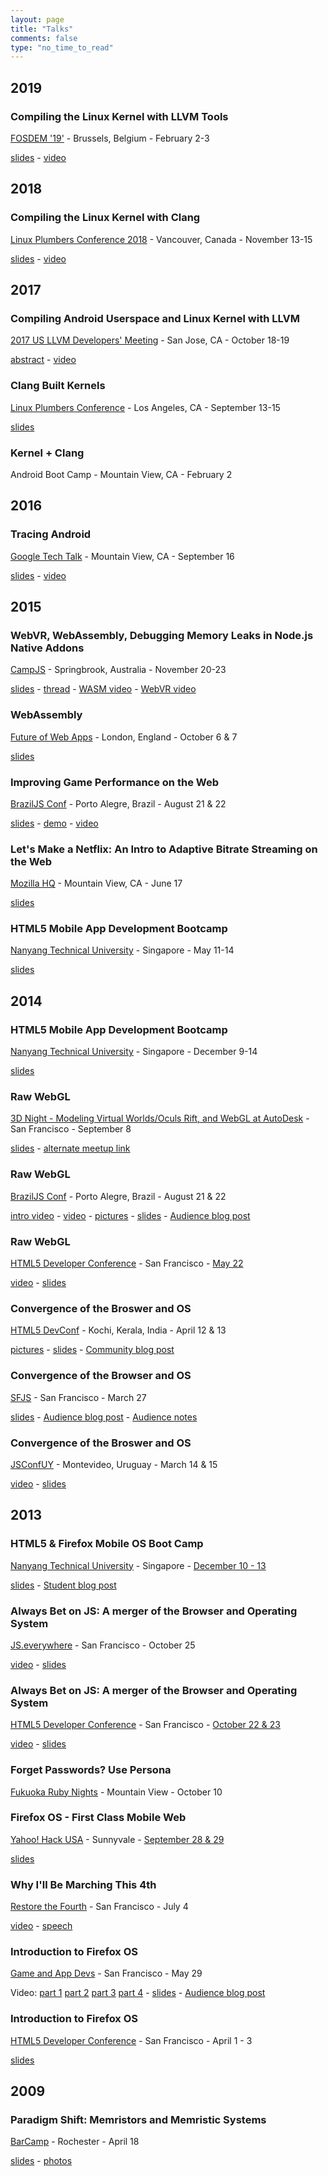 ```yaml
---
layout: page
title: "Talks"
comments: false
type: "no_time_to_read"
---
```

## 2019

### Compiling the Linux Kernel with LLVM Tools
[FOSDEM '19'](https://fosdem.org/2019/schedule/event/llvm_kernel/) - Brussels, Belgium - February 2-3

[slides](https://fosdem.org/2019/schedule/event/llvm_kernel/attachments/slides/3330/export/events/attachments/llvm_kernel/slides/3330/clang_linux_fosdem_19.pdf) - [video](https://video.fosdem.org/2019/K.4.201/llvm_kernel.webm)

## 2018

### Compiling the Linux Kernel with Clang
[Linux Plumbers Conference 2018](https://www.linuxplumbersconf.org/event/2/contributions/256/) - Vancouver, Canada - November 13-15

[slides](https://docs.google.com/presentation/d/1vJrsJ7fRSi6uidJWVSI2bg8aR19gXeshLgD0tcXfMqg/edit?usp=sharing) - [video](https://www.youtube.com/watch?v=SSWUrWqnSz0)

## 2017

### Compiling Android Userspace and Linux Kernel with LLVM
[2017 US LLVM Developers' Meeting](https://llvm.org/devmtg/2017-10/) - San Jose, CA - October 18-19

[abstract](https://llvm.org/devmtg/2017-10/#talk21) - [video](https://www.youtube.com/watch?v=6l4DtR5exwo)

### Clang Built Kernels
[Linux Plumbers Conference](https://www.linuxplumbersconf.org/2017/ocw/proposals/4799) - Los Angeles, CA - September 13-15

[slides](https://www.linuxplumbersconf.org/2017/ocw//system/presentations/4799/original/LPC%202017-%20Clang%20built%20kernels.pdf)

### Kernel + Clang
Android Boot Camp - Mountain View, CA - February 2

## 2016

### Tracing Android
[Google Tech Talk](https://www.youtube.com/user/googletechtalks) - Mountain View, CA - September 16

[slides](https://drive.google.com/file/d/0ByVEwX6HeL8CaHJXbmdodlRRS0E/view) - [video](https://www.youtube.com/watch?v=vM-pinH5R7A)

## 2015

### WebVR, WebAssembly, Debugging Memory Leaks in Node.js Native Addons
[CampJS](http://vi.campjs.com/) - Springbrook, Australia - November 20-23

[slides](http://nickdesaulniers.github.io/campjs-vi/slides/#/) - [thread](https://github.com/MayhemYDG/iltorb/issues/3) - [WASM video](https://vimeo.com/155071771) - [WebVR video](https://vimeo.com/171333275)

### WebAssembly
[Future of Web Apps](https://futureofwebapps.com/london-2015/) - London, England - October 6 & 7

[slides](http://nickdesaulniers.github.io/wasm-fowa/slides/#/)

### Improving Game Performance on the Web
[BrazilJS Conf](http://braziljs.com.br/) - Porto Alegre, Brazil - August 21 & 22

[slides](http://nickdesaulniers.github.io/BrazilJS2015/slides/index.html) - [demo](http://nickdesaulniers.github.io/joshVR/) - [video](https://www.youtube.com/watch?v=XvoBR9K3ZmE)

### Let's Make a Netflix: An Intro to Adaptive Bitrate Streaming on the Web
[Mozilla HQ](https://air.mozilla.org/tech-talk-3/) - Mountain View, CA - June 17

[slides](https://nickdesaulniers.github.io/netfix/#/)

### HTML5 Mobile App Development Bootcamp
[Nanyang Technical University](http://www.eventnook.com/event/html5bootcamp-44558) - Singapore - May 11-14

[slides](http://mozilla-ntu.github.io/slidesMay2015/slides/day1-section1-intro.html#/)

## 2014

### HTML5 Mobile App Development Bootcamp
[Nanyang Technical University](http://www.eventnook.com/event/html5bootcamp) - Singapore - December 9-14

[slides](https://mozilla-ntu.github.io/slides2014/slides/day1-section1-intro.html#/)

### Raw WebGL
[3D Night - Modeling Virtual Worlds/Oculs Rift, and WebGL at AutoDesk](http://www.meetup.com/talesofjavascript/events/200396932/) - San Francisco - September 8

[slides](http://nickdesaulniers.github.io/RawWebGL/#/) - [alternate meetup link](http://www.meetup.com/Game-and-App-Devs/events/200402782/)

### Raw WebGL
[BrazilJS Conf](http://braziljs.com.br/) - Porto Alegre, Brazil - August 21 & 22

[intro video](https://www.youtube.com/watch?v=fRuDcqYEdAY) - [video](https://www.youtube.com/watch?v=Z-t-QSV8J1Y) - [pictures](https://www.facebook.com/media/set/?set=a.728358947244046.1073741830.322410337838911&type=1) - [slides](http://nickdesaulniers.github.io/RawWebGL/#/) - [Audience blog post](http://jcemer.com/brazil-js-2014-primeiro-dia.html#Raw-WebGL-Nick-Desaulniers)

### Raw WebGL
[HTML5 Developer Conference](http://html5devconf.com/archives/may2014/index.html) - San Francisco - [May 22](http://html5devconf.com/speakers/nick_desaulniers.html)

[video](tru://www.youtube.com/watch?v=H4c8t6myAWU) - [slides](http://nickdesaulniers.github.io/RawWebGL/#/)

### Convergence of the Broswer and OS
[HTML5 DevConf](http://html5conf.in/) - Kochi, Kerala, India - April 12 & 13

[pictures](https://plus.google.com/events/gallery/cenu2oppbgqk2jt0jckv4f4hsgk) - [slides](http://nickdesaulniers.github.io/Convergence/#/) - [Community blog post](http://blog.mozillakerala.org/2014/04/html5defcon-report/)

### Convergence of the Browser and OS
[SFJS](http://www.meetup.com/jsmeetup/events/171307372/) - San Francisco - March 27

[slides](http://nickdesaulniers.github.io/Convergence/#/) - [Audience blog post](http://risebird.tumblr.com/post/81376081254/the-browser-operating-system) - [Audience notes](https://gist.github.com/rjz/9824342)

### Convergence of the Broswer and OS
[JSConfUY](http://jsconf.uy/) - Montevideo, Uruguay - March 14 & 15

[video](https://www.youtube.com/watch?v=hl5ppYOBdJ4) - [slides](http://nickdesaulniers.github.io/Convergence/#/)

## 2013

### HTML5 & Firefox Mobile OS Boot Camp
[Nanyang Technical University](http://www.ntuventures.com/index.php?option=com_content&view=article&id=129&Itemid=&lang=en) - Singapore - [December 10 - 13](http://www.eventnook.com/event/html5firefoxmobileosbootcamp/Speakers)

[slides](http://mozilla-ntu.github.io/slides/site/slides/index.html#/) - [Student blog post](http://kenrick95.wordpress.com/2013/12/15/bootcamp-and-back-home/)


### Always Bet on JS: A merger of the Browser and Operating System
[JS.everywhere](http://www.jseverywhere.org/) - San Francisco - October 25

[video](https://www.youtube.com/watch?v=V0ipb4fAGlo) - [slides](http://slides.com/nickdesaulniers/jsos#/)

### Always Bet on JS: A merger of the Browser and Operating System
[HTML5 Developer Conference](http://html5devconf.com/archives/oct2013/index.html) - San Francisco - [October 22 & 23](http://html5devconf.com/archives/oct2013/speakers/nick_desaulniers.html)

[video](https://www.youtube.com/watch?v=wYA0Yvb3Iqc) - [slides](http://slides.com/nickdesaulniers/jsos/#/)

### Forget Passwords? Use Persona
[Fukuoka Ruby Nights](http://www.myfukuoka.com/events/2013-fukuoka-ruby-nights.html) - Mountain View - October 10

### Firefox OS - First Class Mobile Web
[Yahoo! Hack USA](https://developer.yahoo.com/events/hack_usa_snv_2013/) - Sunnyvale - [September 28 & 29](http://yahoohackusa2013.pbworks.com/w/page/69392135/Firefox%20OS%20Intro)

[slides](http://nickdesaulniers.github.io/firefoxOSPresentation/#/)

### Why I'll Be Marching This 4th
[Restore the Fourth](http://rtfsf.github.io/) - San Francisco - July 4

[video](https://www.youtube.com/watch?v=xuDqxGvv-Mw&t=4m3s) - [speech](http://nickdesaulniers.github.io/blog/2013/07/03/why-ill-be-marching-this-4th/)

### Introduction to Firefox OS
[Game and App Devs](https://www.eventbrite.com/e/introduction-to-firefox-os-with-nick-desaulniers-tickets-6679262855) - San Francisco - May 29

Video: [part 1](https://www.youtube.com/watch?v=XjxiNz1-fps) [part 2](https://www.youtube.com/watch?v=_mLyQSUOub4) [part 3](https://www.youtube.com/watch?v=dXZQABceXAg) [part 4](https://www.youtube.com/watch?v=ZvJ1ie0IoDc) - [slides](http://nickdesaulniers.github.io/firefoxOSPresentation/#/) - [Audience blog post](http://mateotech.blogspot.com/2013/06/nick-desaulniers-gives-us-introduction.html)

### Introduction to Firefox OS
[HTML5 Developer Conference](http://html5devconf.com/archives/april2013/index.html) - San Francisco - April 1 - 3

[slides](http://nickdesaulniers.github.io/firefoxOSPresentation/#/)

## 2009

### Paradigm Shift: Memristors and Memristic Systems
[BarCamp](http://barcamproc.org/) - Rochester - April 18

[slides](https://docs.google.com/presentation/d/1GVqEeFUJyI7VmzqYPabQ9DOC32rdQv-YN3YCzO6vvlY/pub?start=false&loop=false&delayms=3000#slide=id.p4) - [photos](https://www.flickr.com/photos/tags/barcamprochester/show/)
